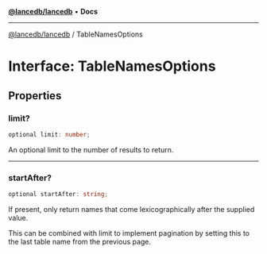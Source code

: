 [**@lancedb/lancedb**](../README.md) • **Docs**

***

[@lancedb/lancedb](../globals.md) / TableNamesOptions

# Interface: TableNamesOptions

## Properties

### limit?

```ts
optional limit: number;
```

An optional limit to the number of results to return.

***

### startAfter?

```ts
optional startAfter: string;
```

If present, only return names that come lexicographically after the
supplied value.

This can be combined with limit to implement pagination by setting this to
the last table name from the previous page.
